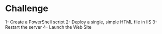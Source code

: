 # Challenge

1- Create a PowerShell script
2- Deploy a single, simple HTML file in IIS
3- Restart the server
4- Launch the Web Site 
